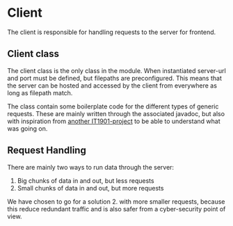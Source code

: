 # Client

The client is responsible for handling requests to the server for frontend.

## Client class

The client class is the only class in the module.
When instantiated server-url and port must be defined, but filepaths are preconfigured.
This means that the server can be hosted and accessed by the client from everywhere as long as filepath match.

The class contain some boilerplate code for the different types of generic requests. These are mainly written through the associated javadoc, but also with inspiration from [another IT1901-project](https://github.com/arrangabriel/IT1901-project-gr23/blob/master/get-fit/client/src/main/java/client/LogClient.java) to be able to understand what was going on.

## Request Handling
There are mainly two ways to run data through the server:
1. Big chunks of data in and out, but less requests
2. Small chunks of data in and out, but more requests

We have chosen to go for a solution 2. with more smaller requests, because this reduce redundant traffic and is also safer from a cyber-security point of view.